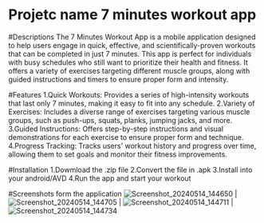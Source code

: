 # Projetc name 7 minutes workout app


#Descriptions
The 7 Minutes Workout App is a mobile application designed to help users engage in quick, effective, and scientifically-proven workouts that can be completed in just 7 minutes. This app is perfect for individuals with busy schedules who still want to prioritize their health and fitness. It offers a variety of exercises targeting different muscle groups, along with guided instructions and timers to ensure proper form and intensity.

#Features
1.Quick Workouts: Provides a series of high-intensity workouts that last only 7 minutes, making it easy to fit into any schedule.
2.Variety of Exercises: Includes a diverse range of exercises targeting various muscle groups, such as push-ups, squats, planks, jumping jacks, and more.
3.Guided Instructions: Offers step-by-step instructions and visual demonstrations for each exercise to ensure proper form and technique.
4.Progress Tracking: Tracks users' workout history and progress over time, allowing them to set goals and monitor their fitness improvements.

#Installation
1.Dowmload the .zip file 
2.Convert the file in .apk
3.Install into your android/AVD
4.Run the app and start your workout

#Screenshots form the application
![Screenshot_20240514_144650](https://github.com/abhivrm16/7MinutesWorkout/assets/93922066/1898fed2-af28-4fb5-b526-61ffae4849e9) | ![Screenshot_20240514_144705](https://github.com/abhivrm16/7MinutesWorkout/assets/93922066/b526eb15-c509-4bd3-b2ca-c45a10b7f58f) | ![Screenshot_20240514_144711](https://github.com/abhivrm16/7MinutesWorkout/assets/93922066/8cb23076-02dc-4b77-acff-ef00c4767394) | ![Screenshot_20240514_144734](https://github.com/abhivrm16/7MinutesWorkout/assets/93922066/453860cd-2f1e-498d-a15e-82990a5e4424)



